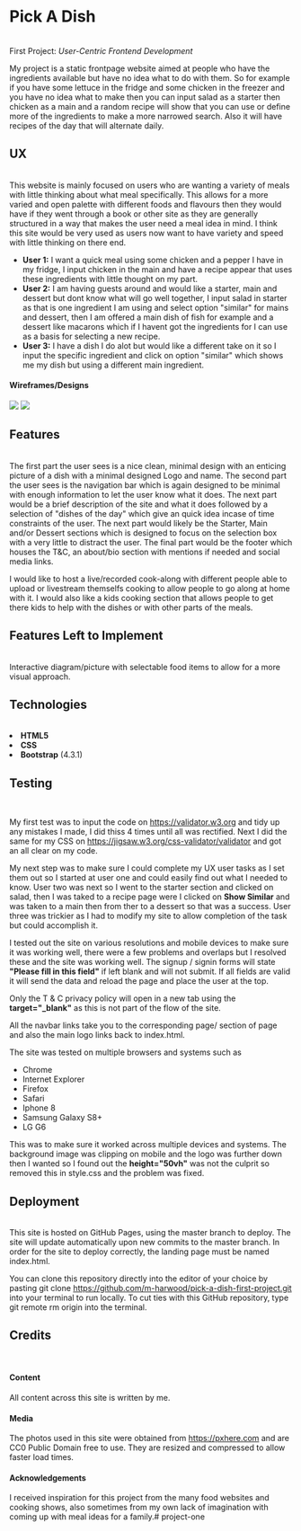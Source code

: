 <h1>Pick A Dish</h1>
<br>
First Project: <i>User-Centric Frontend Development</i>

My project is a static frontpage website aimed at people who have the ingredients available but have no idea what to do with them.
So for example if you have some lettuce in the fridge and some chicken in the freezer and you have no idea what to make then you can input salad as a starter then chicken as a main and a random recipe will show that you can use or
define more of the ingredients to make a more narrowed search.
Also it will have recipes of the day that will alternate daily.

<h2>UX</h2>
<br>
This website is mainly focused on users who are wanting a variety of meals with little thinking about what meal specifically. This allows for a more varied and open palette with different foods and flavours then they would have if they 
went through a book or other site as they are generally structured in a way that makes the user need a meal idea in mind.
I think this site would be very used as users now want to have variety and speed with little thinking on there end.

<ul>
<li><b>User 1:</b> I want a quick meal using some chicken and a pepper I have in my fridge, I input chicken in the main and have a recipe appear that uses these ingredients with little thought on my part.</li>
<li><b>User 2:</b> I am having guests around and would like a starter, main and dessert but dont know what will go well together, I input salad in starter as that is one ingredient I am using and select option "similar" for mains and dessert, 
then I am offered a main dish of fish for example and a dessert like macarons which if I havent got the ingredients for I can use as a basis for selecting a new recipe.</li>
<li><b>User 3:</b> I have a dish I do alot but would like a different take on it so I input the specific ingredient and click on option "similar" which shows me my dish but using a different main ingredient.</li>
</ul>

<h4>Wireframes/Designs</h4>
<img src="https://github.com/m-harwood/major-project-one/blob/master/wireframes/first-draft.jpg?raw=true">
<img src="https://github.com/m-harwood/major-project-one/blob/master/wireframes/second-draft.jpg?raw=true">

<h2>Features</h2>
<br>
The first part the user sees is a nice clean, minimal design with an enticing picture of a dish with a minimal designed Logo and name.
The second part the user sees is the navigation bar which is again designed to be minimal with enough information to let the user know what it does.
The next part would be a brief description of the site and what it does followed by a selection of "dishes of the day" which give an quick idea incase of time constraints of the user.
The next part would likely be the Starter, Main and/or Dessert sections which is designed to focus on the selection box with a very little to distract the user.
The final part would be the footer which houses the T&C, an about/bio section with mentions if needed and social media links.

I would like to host a live/recorded cook-along with different people able to upload or livestream themselfs cooking to allow people to go along at home with it.
I would also like a kids cooking section that allows people to get there kids to help with the dishes or with other parts of the meals.

<h2>Features Left to Implement</h2>
<br>
Interactive diagram/picture with selectable food items to allow for a more visual approach.

<h2>Technologies</h2>
<br>
<li><b>HTML5</b></li>
<li><b>CSS</b></li>
<li><b>Bootstrap</b> (4.3.1)</li>

<h2>Testing</h2>
<br>

My first test was to input the code on <a href="https://validator.w3.org">https://validator.w3.org<a> and tidy up any mistakes I made, I did thiss 4 times until all was rectified.
Next I did the same for my CSS on <a href="https://jigsaw.w3.org/css-validator/validator">https://jigsaw.w3.org/css-validator/validator<a> and got an all clear on my code.

My next step was to make sure I could complete my UX user tasks as I set them out so I started at user one and could easily find out what I needed to know.
User two was next so I went to the starter section and clicked on salad, then I was taked to a recipe page were I clicked on <b>Show Similar</b> and was taken to a main then from ther to a dessert so that was a success.
User three was trickier as I had to modify my site to allow completion of the task but could accomplish it.

I tested out the site on various resolutions and mobile devices to make sure it was working well, there were a few problems and overlaps but I resolved these and the site was working well.
The signup / signin forms will state <b>"Please fill in this field"</b> if left blank and will not submit. If all fields are valid it will send the data and reload the page and place the user at the top.

Only the T & C privacy policy will open in a new tab using the <b>target="_blank"</b> as this is not part of the flow of the site.

All the navbar links take you to the corresponding page/ section of page and also the main logo links back to index.html.

The site was tested on multiple browsers and systems such as <ul>
<li>Chrome</li>
<li>Internet Explorer</li>
<li>Firefox</li>
<li>Safari</li>
<li>Iphone 8</li>
<li>Samsung Galaxy S8+</li>
<li>LG G6</li>
</ul>
This was to make sure it worked across multiple devices and systems.
The background image was clipping on mobile and the logo was further down then I wanted so I found out the <b>height="50vh"</b> was not the culprit so removed this in style.css and the problem was fixed.

<h2>Deployment</h2>
<br>
This site is hosted on GitHub Pages, using the master branch to deploy. 
The site will update automatically upon new commits to the master branch. 
In order for the site to deploy correctly, the landing page must be named index.html.

You can clone this repository directly into the editor of your choice by pasting git clone https://github.com/m-harwood/pick-a-dish-first-project.git into your terminal to run locally.
To cut ties with this GitHub repository, type git remote rm origin into the terminal.

<h2>Credits</h2>
<br>
<h4>Content</h4>

All content across this site is written by me.

<h4>Media</h4>

The photos used in this site were obtained from https://pxhere.com and are CC0 Public Domain free to use.
They are resized and compressed to allow faster load times.

<h4>Acknowledgements</h4>

I received inspiration for this project from the many food websites and cooking shows, also sometimes from my own lack of imagination with coming up with meal ideas for a family.# project-one
